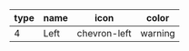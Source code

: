 type      |name    |icon        |color
----------|--------|------------|------
4         |Left    |chevron-left|warning